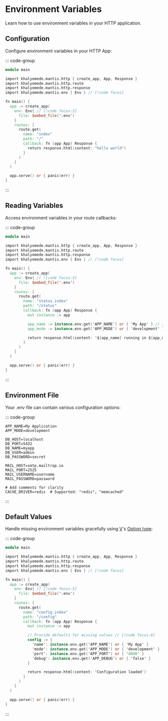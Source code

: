 # Environment Variables

Learn how to use environment variables in your HTTP application.

## Configuration

Configure environment variables in your HTTP App:

::: code-group

```v [main.v]
module main

import khalyomede.mantis.http { create_app, App, Response }
import khalyomede.mantis.http.route
import khalyomede.mantis.http.response
import khalyomede.mantis.env { Env } // [!code focus]

fn main() {
  app := create_app(
    env: Env{ // [!code focus:3]
      file: $embed_file('.env')
    }
    routes: [
      route.get(
        name: "index"
        path: "/"
        callback: fn (app App) Response {
          return response.html(content: "hello world")
        }
      )
    ]
  )

  app.serve() or { panic(err) }
}
```

:::

## Reading Variables

Access environment variables in your route callbacks:

::: code-group

```v [main.v]
module main

import khalyomede.mantis.http { create_app, App, Response }
import khalyomede.mantis.http.route
import khalyomede.mantis.http.response
import khalyomede.mantis.env { Env } // [!code focus]

fn main() {
  app := create_app(
    env: Env{ // ![code focus:3]
      file: $embed_file('.env')
    }
    routes: [
      route.get(
        name: "status.index"
        path: "/status"
        callback: fn (app App) Response {
          mut instance := app

          app_name := instance.env.get('APP_NAME') or { 'My App' } // [!code focus:4]
          app_mode := instance.env.get('APP_MODE') or { 'development' }

          return response.html(content: '${app_name} running in ${app_mode} mode')
        }
      )
    ]
  )

  app.serve() or { panic(err) }
}
```

:::

## Environment File

Your .env file can contain various configuration options:

::: code-group

```dotenv [.env]
APP_NAME=My Application
APP_MODE=development

DB_HOST=localhost
DB_PORT=5432
DB_NAME=myapp
DB_USER=admin
DB_PASSWORD=secret

MAIL_HOST=smtp.mailtrap.io
MAIL_PORT=2525
MAIL_USERNAME=username
MAIL_PASSWORD=password

# Add comments for clarity
CACHE_DRIVER=redis  # Supported: "redis", "memcached"
```

:::

## Default Values

Handle missing environment variables gracefully using [V](https://vlang.io/)'s [Option type](https://docs.vlang.io/type-declarations.html#optionresult-types-and-error-handling):

::: code-group

```v [main.v]
module main

import khalyomede.mantis.http { create_app, App, Response }
import khalyomede.mantis.http.route
import khalyomede.mantis.http.response
import khalyomede.mantis.env { Env } // [!code focus]

fn main() {
  app := create_app(
    env: Env{ // [!code focus:3]
      file: $embed_file('.env')
    }
    routes: [
      route.get(
        name: "config.index"
        path: "/config"
        callback: fn (app App) Response {
          mut instance := app

          // Provide defaults for missing values // [!code focus:8]
          config := {
            'name': instance.env.get('APP_NAME') or { 'My App' }
            'mode': instance.env.get('APP_MODE') or { 'development' }
            'port': instance.env.get('APP_PORT') or { '8080' }
            'debug': instance.env.get('APP_DEBUG') or { 'false' }
          }

          return response.html(content: 'Configuration loaded')
        }
      )
    ]
  )

  app.serve() or { panic(err) }
}
```

:::
